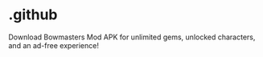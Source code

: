 # .github
Download Bowmasters Mod APK for unlimited gems, unlocked characters, and an ad-free experience!
